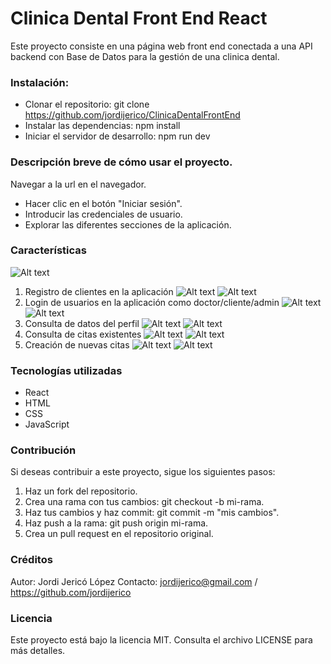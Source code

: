 # Clinica Dental Front End React

Este proyecto consiste en una página web front end conectada a una API backend con Base de Datos para la gestión de una clinica dental.

### Instalación:
* Clonar el repositorio: git clone https://github.com/jordijerico/ClinicaDentalFrontEnd
* Instalar las dependencias: npm install
* Iniciar el servidor de desarrollo: npm run dev

### Descripción breve de cómo usar el proyecto.

Navegar a la url en el navegador.
* Hacer clic en el botón "Iniciar sesión".
* Introducir las credenciales de usuario.
* Explorar las diferentes secciones de la aplicación.

### Características
![Alt text](src/assets/mainpc.png)

1. Registro de clientes en la aplicación
![Alt text](src/assets/registerpc.png)
![Alt text](src/assets/registermovil.png)
2. Login de usuarios en la aplicación como doctor/cliente/admin
![Alt text](src/assets/loginpc.png)
![Alt text](src/assets/loginmovil.png)
3. Consulta de datos del perfil
![Alt text](src/assets/profilepc.png)
![Alt text](src/assets/profilemovil.png)
4. Consulta de citas existentes
![Alt text](src/assets/citaspc.png)
![Alt text](src/assets/citasmovil.png)
5. Creación de nuevas citas
![Alt text](src/assets/nuevacitapc.png)
![Alt text](src/assets/nuevacitamovil.png)
### Tecnologías utilizadas
* React
* HTML
* CSS
* JavaScript


### Contribución
Si deseas contribuir a este proyecto, sigue los siguientes pasos:

1. Haz un fork del repositorio.
2. Crea una rama con tus cambios: git checkout -b mi-rama.
3. Haz tus cambios y haz commit: git commit -m "mis cambios".
4. Haz push a la rama: git push origin mi-rama.
5. Crea un pull request en el repositorio original.
### Créditos
Autor: Jordi Jericó López
Contacto: jordijerico@gmail.com  /  https://github.com/jordijerico


### Licencia
Este proyecto está bajo la licencia MIT. Consulta el archivo LICENSE para más detalles.